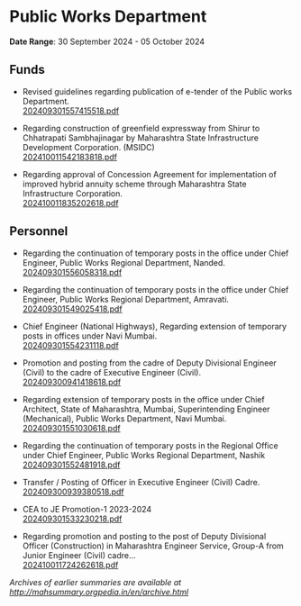 # Public Works Department

**Date Range**: 30 September 2024 - 05 October 2024


## Funds
- Revised guidelines regarding publication of e-tender of the Public works Department.\
  [202409301557415518.pdf](https://gr.maharashtra.gov.in/Site/Upload/Government%20Resolutions/English/202409301557415518.pdf)

- Regarding construction of greenfield expressway from Shirur to Chhatrapati Sambhajinagar by Maharashtra State Infrastructure Development Corporation. (MSIDC)\
  [202410011542183818.pdf](https://gr.maharashtra.gov.in/Site/Upload/Government%20Resolutions/English/202410011542183818.pdf)

- Regarding approval of Concession Agreement for implementation of improved hybrid annuity scheme through Maharashtra State Infrastructure Corporation.\
  [202410011835202618.pdf](https://gr.maharashtra.gov.in/Site/Upload/Government%20Resolutions/English/202410011835202618.pdf)

## Personnel
- Regarding the continuation of temporary posts in the office under Chief Engineer, Public Works Regional Department, Nanded.\
  [202409301556058318.pdf](https://gr.maharashtra.gov.in/Site/Upload/Government%20Resolutions/English/202409301556058318.pdf)

- Regarding the continuation of temporary posts in the office under Chief Engineer, Public Works Regional Department, Amravati.\
  [202409301549025418.pdf](https://gr.maharashtra.gov.in/Site/Upload/Government%20Resolutions/English/202409301549025418.pdf)

- Chief Engineer (National Highways), Regarding extension of temporary posts in offices under Navi Mumbai.\
  [202409301554231118.pdf](https://gr.maharashtra.gov.in/Site/Upload/Government%20Resolutions/English/202409301554231118.pdf)

- Promotion and posting from the cadre of Deputy Divisional Engineer (Civil) to the cadre of Executive Engineer (Civil).\
  [202409300941418618.pdf](https://gr.maharashtra.gov.in/Site/Upload/Government%20Resolutions/English/202409300941418618....pdf)

- Regarding extension of temporary posts in the office under Chief Architect, State of Maharashtra, Mumbai, Superintending Engineer (Mechanical), Public Works Department, Navi Mumbai.\
  [202409301551030618.pdf](https://gr.maharashtra.gov.in/Site/Upload/Government%20Resolutions/English/202409301551030618.pdf)

- Regarding the continuation of temporary posts in the Regional Office under Chief Engineer, Public Works Regional Department, Nashik\
  [202409301552481918.pdf](https://gr.maharashtra.gov.in/Site/Upload/Government%20Resolutions/English/202409301552481918.pdf)

- Transfer / Posting of Officer in Executive Engineer (Civil) Cadre.\
  [202409300939380518.pdf](https://gr.maharashtra.gov.in/Site/Upload/Government%20Resolutions/English/202409300939380518.pdf)

- CEA to JE Promotion-1  2023-2024\
  [202409301533230218.pdf](https://gr.maharashtra.gov.in/Site/Upload/Government%20Resolutions/English/202409301533230218.pdf)

- Regarding promotion and posting to the post of Deputy Divisional Officer (Construction) in Maharashtra Engineer Service, Group-A from Junior Engineer (Civil) cadre...\
  [202410011724262618.pdf](https://gr.maharashtra.gov.in/Site/Upload/Government%20Resolutions/English/202410011724262618.pdf)


*Archives of earlier summaries are available at http://mahsummary.orgpedia.in/en/archive.html*